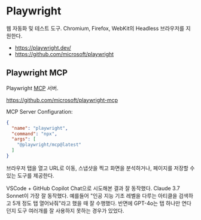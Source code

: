 # Playwright

웹 자동화 및 테스트 도구.
Chromium, Firefox, WebKit의 Headless 브라우저를 지원한다.

- https://playwright.dev/
- https://github.com/microsoft/playwright

## Playwright MCP

Playwright [MCP](/docs/wiki/machine-learning.md#model-context-protocolmcp) 서버.

https://github.com/microsoft/playwright-mcp

MCP Server Configuration:

```json
{
  "name": "playwright",
  "command": "npx",
  "args": [
    "@playwright/mcp@latest"
  ]
}
```

브라우저 탭을 열고 URL로 이동, 스냅샷을 찍고 화면을 분석하거나, 페이지를 저장할 수 있는 도구를 제공한다.

VSCode + GitHub Copilot Chat으로 시도해본 결과 잘 동작했다.
Claude 3.7 Sonnet이 가장 잘 동작했다.
예를들어 "인공 지능 기초 레벨을 다루는 아티클을 검색하고 5개 정도 탭 열어놔줘"라고 했을 때 잘 수행했다.
반면에 GPT-4o는 탭 하나만 연다던지 도구 여러개를 잘 사용하지 못하는 경우가 있었다.
